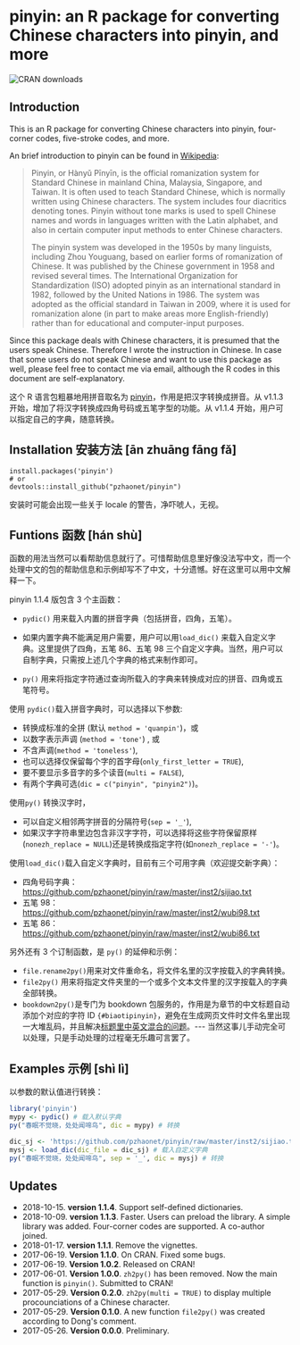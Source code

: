 # pinyin: an R package for converting Chinese characters into pinyin, and more


 ![CRAN downloads](http://cranlogs.r-pkg.org/badges/grand-total/pinyin)

## Introduction

This is an R package for converting Chinese characters into pinyin, four-corner codes, five-stroke codes, and more.



An brief introduction to pinyin can be found in [Wikipedia](https://en.wikipedia.org/wiki/Pinyin):

> Pinyin, or Hànyǔ Pīnyīn, is the official romanization system for Standard Chinese in mainland China, Malaysia, Singapore, and Taiwan. It is often used to teach Standard Chinese, which is normally written using Chinese characters. The system includes four diacritics denoting tones. Pinyin without tone marks is used to spell Chinese names and words in languages written with the Latin alphabet, and also in certain computer input methods to enter Chinese characters.
>
> The pinyin system was developed in the 1950s by many linguists, including Zhou Youguang, based on earlier forms of romanization of Chinese. It was published by the Chinese government in 1958 and revised several times. The International Organization for Standardization (ISO) adopted pinyin as an international standard in 1982, followed by the United Nations in 1986. The system was adopted as the official standard in Taiwan in 2009, where it is used for romanization alone (in part to make areas more English-friendly) rather than for educational and computer-input purposes.

Since this package deals with Chinese characters, it is presumed that the users speak Chinese. Therefore I wrote the instruction in Chinese. In case that some users do not speak Chinese and want to use this package as well, please feel free to contact me via email, although the R codes in this document are self-explanatory. 


这个 R 语言包粗暴地用拼音取名为 [pinyin](https://github.com/pzhaonet/pinyin/)，作用是把汉字转换成拼音。从 v1.1.3 开始，增加了将汉字转换成四角号码或五笔字型的功能。从 v1.1.4 开始，用户可以指定自己的字典，随意转换。


## Installation 安装方法 [ān zhuānɡ fānɡ fǎ]

```{r, eval=FALSE}
install.packages('pinyin')
# or
devtools::install_github("pzhaonet/pinyin")
```

安装时可能会出现一些关于 locale 的警告，净吓唬人，无视。

## Funtions 函数 [hán shù]

函数的用法当然可以看帮助信息就行了。可惜帮助信息里好像没法写中文，而一个处理中文的包的帮助信息和示例却写不了中文，十分遗憾。好在这里可以用中文解释一下。

pinyin 1.1.4 版包含 3 个主函数：

- `pydic()` 用来载入内置的拼音字典（包括拼音，四角，五笔）。

- 如果内置字典不能满足用户需要，用户可以用`load_dic()` 来载入自定义字典。这里提供了四角，五笔 86、五笔 98 三个自定义字典。当然，用户可以自制字典，只需按上述几个字典的格式来制作即可。

- `py()` 用来将指定字符通过查询所载入的字典来转换成对应的拼音、四角或五笔符号。



使用 `pydic()`载入拼音字典时，可以选择以下参数:

- 转换成标准的全拼 (默认 `method = 'quanpin'`)，或
- 以数字表示声调 (`method = 'tone'`) , 或
- 不含声调(`method = 'toneless'`),
- 也可以选择仅保留每个字的首字母(`only_first_letter = TRUE`),
- 要不要显示多音字的多个读音(`multi = FALSE`),
- 有两个字典可选(`dic = c("pinyin", "pinyin2")`)。



使用`py()` 转换汉字时，

- 可以自定义相邻两字拼音的分隔符号(`sep = '_'`),
- 如果汉字字符串里边包含非汉字字符，可以选择将这些字符保留原样(`nonezh_replace = NULL`)还是转换成指定字符(如`nonezh_replace = '-'`)。



使用`load_dic()`载入自定义字典时，目前有三个可用字典（欢迎提交新字典）：

- 四角号码字典：<https://github.com/pzhaonet/pinyin/raw/master/inst2/sijiao.txt>
- 五笔 98：<https://github.com/pzhaonet/pinyin/raw/master/inst2/wubi98.txt>
- 五笔 86：<https://github.com/pzhaonet/pinyin/raw/master/inst2/wubi86.txt>



另外还有 3 个订制函数，是 `py()` 的延伸和示例：

- `file.rename2py()`用来对文件重命名，将文件名里的汉字按载入的字典转换。
- `file2py()` 用来将指定文件夹里的一个或多个文本文件里的汉字按载入的字典全部转换。 
- `bookdown2py()`是专门为 bookdown 包服务的，作用是为章节的中文标题自动添加个对应的字符 ID `{#biaotipinyin}`，避免在生成网页文件时文件名里出现一大堆乱码，并且解决[标题里中英文混合的问题](https://disqus.com/home/discussion/yihui/_yihui_xie_679/#comment-3175332429)。--- 当然这事儿手动完全可以处理，只是手动处理的过程毫无乐趣可言罢了。


## Examples 示例 [shì lì]

以参数的默认值进行转换：

``` r
library('pinyin')
mypy <- pydic() # 载入默认字典
py("春眠不觉晓，处处闻啼鸟", dic = mypy) # 转换

dic_sj <- 'https://github.com/pzhaonet/pinyin/raw/master/inst2/sijiao.txt' #自定义字典链接
mysj <- load_dic(dic_file = dic_sj) # 载入自定义字典
py("春眠不觉晓，处处闻啼鸟", sep = '_', dic = mysj) # 转换
```



## Updates

- 2018-10-15. **version 1.1.4**. Support self-defined dictionaries.
- 2018-10-09. **version 1.1.3**. Faster. Users can preload the library. A simple library was added. Four-corner codes are supported. A co-author joined.
- 2018-01-17. **version 1.1.1**. Remove the vignettes.
- 2017-06-19. **Version 1.1.0**. On CRAN. Fixed some bugs.
- 2017-06-19. **Version 1.0.2**. Released on CRAN!
- 2017-06-01. **Version 1.0.0**. `zh2py()` has been removed. Now the main function is `pinyin()`. Submitted to CRAN!
- 2017-05-29. **Version 0.2.0**. `zh2py(multi = TRUE)` to display multiple procounciations of a Chinese character.
- 2017-05-29. **Version 0.1.0**. A new function `file2py()` was created according to Dong's comment. 
- 2017-05-26. **Version 0.0.0**. Preliminary.
